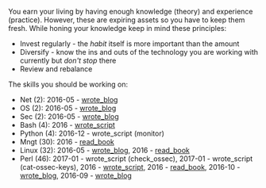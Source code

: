 You earn your living by having enough knowledge (theory) and experience
(practice). However, these are expiring assets so you have to keep them fresh.
While honing your knowledge keep in mind these principles:

* Invest regularly - the *habit* itself is more important than the amount
* Diversify - know the ins and outs of the technology you are working with
  currently but *don't stop* there
* Review and rebalance

The skills you should be working on:

* Net (2): 2016-05 - [wrote_blog](https://github.com/jreisinger/blog/blob/master/posts/tcpdump.md)
* OS (2): 2016-05 - [wrote_blog](https://github.com/jreisinger/blog/blob/master/posts/vagrant.md)
* Sec (2): 2016-05 - [wrote_blog](https://github.com/jreisinger/blog/blob/master/posts/tcpdump.md)
* Bash (4): 2016 - [wrote_script](https://github.com/skx/sysadmin-util/issues/17)
* Python (4): 2016-12 - wrote_script (monitor)
* Mngt (30): 2016 - [read_book](https://en.wikipedia.org/wiki/The_Phoenix_Project_(novel))
* Linux (32): 2016-05 - [wrote_blog](https://github.com/jreisinger/blog/blob/master/posts/tcpdump.md), 2016 - [read_book](https://www.nostarch.com/howlinuxworks2)
* Perl (46): 2017-01 - wrote_script (check_ossec), 2017-01 - wrote_script (cat-ossec-keys), 2016 - [wrote_script](https://github.com/jreisinger/checkprocs), 2016 - [read_book](https://www.intermediateperl.com/), 2016-10 - [wrote_blog](https://github.com/jreisinger/blog/blob/master/posts/module-build.md), 2016-09 - [wrote_blog](https://github.com/jreisinger/blog/blob/master/posts/finding-good-cpan-module.md)
